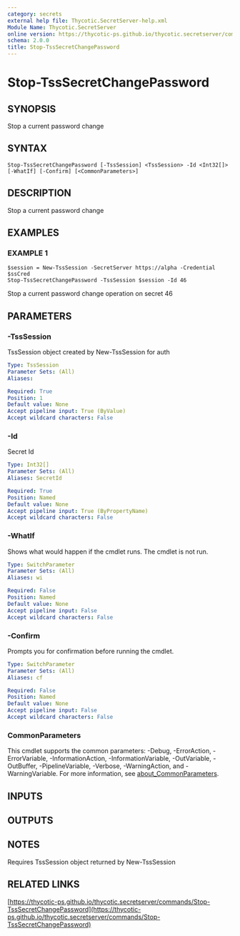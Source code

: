 ```yaml
---
category: secrets
external help file: Thycotic.SecretServer-help.xml
Module Name: Thycotic.SecretServer
online version: https://thycotic-ps.github.io/thycotic.secretserver/commands/Stop-TssSecretChangePassword
schema: 2.0.0
title: Stop-TssSecretChangePassword
---
```


# Stop-TssSecretChangePassword

## SYNOPSIS
Stop a current password change

## SYNTAX

```
Stop-TssSecretChangePassword [-TssSession] <TssSession> -Id <Int32[]> [-WhatIf] [-Confirm] [<CommonParameters>]
```

## DESCRIPTION
Stop a current password change

## EXAMPLES

### EXAMPLE 1
```
$session = New-TssSession -SecretServer https://alpha -Credential $ssCred
Stop-TssSecretChangePassword -TssSession $session -Id 46
```

Stop a current password change operation on secret 46

## PARAMETERS

### -TssSession
TssSession object created by New-TssSession for auth

```yaml
Type: TssSession
Parameter Sets: (All)
Aliases:

Required: True
Position: 1
Default value: None
Accept pipeline input: True (ByValue)
Accept wildcard characters: False
```

### -Id
Secret Id

```yaml
Type: Int32[]
Parameter Sets: (All)
Aliases: SecretId

Required: True
Position: Named
Default value: None
Accept pipeline input: True (ByPropertyName)
Accept wildcard characters: False
```

### -WhatIf
Shows what would happen if the cmdlet runs.
The cmdlet is not run.

```yaml
Type: SwitchParameter
Parameter Sets: (All)
Aliases: wi

Required: False
Position: Named
Default value: None
Accept pipeline input: False
Accept wildcard characters: False
```

### -Confirm
Prompts you for confirmation before running the cmdlet.

```yaml
Type: SwitchParameter
Parameter Sets: (All)
Aliases: cf

Required: False
Position: Named
Default value: None
Accept pipeline input: False
Accept wildcard characters: False
```

### CommonParameters
This cmdlet supports the common parameters: -Debug, -ErrorAction, -ErrorVariable, -InformationAction, -InformationVariable, -OutVariable, -OutBuffer, -PipelineVariable, -Verbose, -WarningAction, and -WarningVariable. For more information, see [about_CommonParameters](http://go.microsoft.com/fwlink/?LinkID=113216).

## INPUTS

## OUTPUTS

## NOTES
Requires TssSession object returned by New-TssSession

## RELATED LINKS

[https://thycotic-ps.github.io/thycotic.secretserver/commands/Stop-TssSecretChangePassword](https://thycotic-ps.github.io/thycotic.secretserver/commands/Stop-TssSecretChangePassword)

